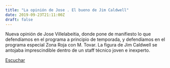 ```yaml
---
title: "La opinión de Jose . El bueno de Jim Caldwell"
date: 2019-09-23T21:11:00Z
draft: false
---
```


Nueva opinión de Jose Villelabeitia, donde pone de manifiesto lo que defendíamos en el programa a principio de temporada, y defendíamos en el programa especial Zona Roja con M. Tovar. La figura de Jim Caldwell se antojaba imprescindible dentro de un staff técnico joven e inexperto.

[Escuchar](https://www.ivoox.com/opinion-jose-el-bueno-de-audios-mp3_rf_41862839_1.html)
